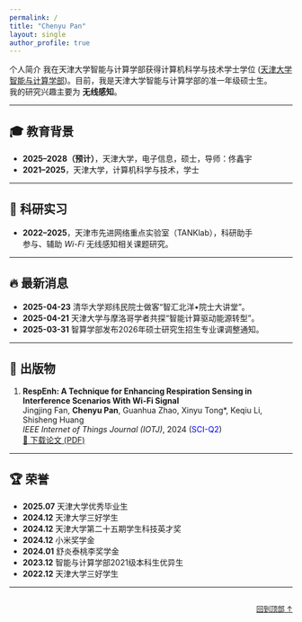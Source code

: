 ```yaml
---
permalink: /
title: "Chenyu Pan"
layout: single
author_profile: true
---
```


<div class="content">
  <!-- 页面内容 -->

  <span id="about-me">个人简介</span>
  我在天津大学智能与计算学部获得计算机科学与技术学士学位 ([天津大学智能与计算学部](https://cic.tju.edu.cn/))。目前，我是天津大学智能与计算学部的准一年级硕士生。  
  我的研究兴趣主要为 **无线感知**。

  ---

  ## <span id="education">🎓 教育背景</span>

  - **2025–2028（预计）**，天津大学，电子信息，硕士，导师：佟鑫宇  
  - **2021–2025**，天津大学，计算机科学与技术，学士

  ---

  ## <span id="research">🔬 科研实习</span>

  - **2022–2025**，天津市先进网络重点实验室（TANKlab），科研助手  
    参与、辅助 *Wi-Fi* 无线感知相关课题研究。

  ---

  ## <span id="news">🔥 最新消息</span>

  - **2025-04-23** 清华大学郑纬民院士做客“智汇北洋•院士大讲堂”。
  - **2025-04-21** 天津大学与摩洛哥学者共探“智能计算驱动能源转型”。
  - **2025-03-31** 智算学部发布2026年硕士研究生招生专业课调整通知。

  ---

  ## <span id="publications">📝 出版物</span>

  1. **RespEnh: A Technique for Enhancing Respiration Sensing in Interference Scenarios With Wi-Fi Signal**  
     Jingjing Fan, **Chenyu Pan**, Guanhua Zhao, Xinyu Tong*, Keqiu Li, Shisheng Huang  
     *IEEE Internet of Things Journal (IOTJ)*, 2024 (<font color="blue">SCI-Q2</font>)  
     [📄 下载论文 (PDF)](/files/RespEnh_A_Technique_for_Enhancing_Respiration_Sensing_in_Interference_Scenarios_With_Wi-Fi_Signal.pdf)

  ---

  ## <span id="awards">🏆 荣誉</span>

  - **2025.07** 天津大学优秀毕业生
  - **2024.12** 天津大学三好学生
  - **2024.12** 天津大学第二十五期学生科技英才奖
  - **2024.12** 小米奖学金
  - **2024.01** 舒炎泰桃李奖学金
  - **2023.12** 智能与计算学部2021级本科生优异生
  - **2022.12** 天津大学三好学生

  ---

  <div style="text-align: right; margin-top: 2em;">
    <a href="#about-me" style="font-size: 0.9em;">回到顶部 ↑</a>
  </div>
</div>